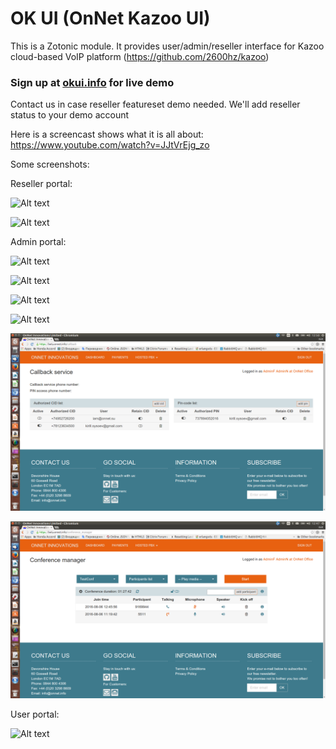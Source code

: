 # OK UI (OnNet Kazoo UI)

This is a Zotonic module.
It provides user/admin/reseller interface for Kazoo cloud-based VoIP platform (https://github.com/2600hz/kazoo)

### Sign up at [okui.info](https://okui.info) for live demo
Contact us in case reseller featureset demo needed. We'll add reseller status to your demo account

Here is a screencast shows what it is all about: https://www.youtube.com/watch?v=JJtVrEjg_zo

Some screenshots:

Reseller portal:

![Alt text](/doc/images/reseller_portal.png "Reseller portal")

![Alt text](/doc/images/reseller_settings.png "Reseller settings")

Admin portal:

![Alt text](/doc/images/admin_settings.png "Account settings")

![Alt text](/doc/images/callflow_builder.png "Callflow builder")

![Alt text](/doc/images/feature_codes.png "Feature codes")

![Alt text](/doc/images/account_statistics.png "Account statistics")

![Alt text](/doc/images/callback_panel_v4.png "Callback settings")

![Alt text](/doc/images/conf_manager_v4.png "Conference manager")

User portal:

![Alt text](/doc/images/user_portal.png "User portal")
